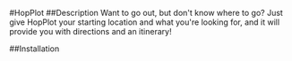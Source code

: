 #HopPlot
##Description
Want to go out, but don't know where to go?  Just give HopPlot your starting location and what you're looking for, and it will provide you with directions and an itinerary!

##Installation 
